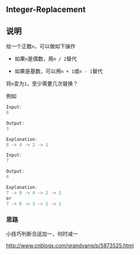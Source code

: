 ## Integer-Replacement

## 说明

给一个正数`n`，可以做如下操作

- 如果`n`是偶数，用`n / 2`替代

- 如果是基数，可以用`n + 1`或`n - 1`替代

将`n`变为`1`，至少需要几次替换？

例如

```js
Input:
8

Output:
3

Explanation:
8 -> 4 -> 2 -> 1
```

```js
Input:
7

Output:
4

Explanation:
7 -> 8 -> 4 -> 2 -> 1
or
7 -> 6 -> 3 -> 2 -> 1
```

### 思路

小技巧判断合适加一，何时减一

http://www.cnblogs.com/grandyang/p/5873525.html